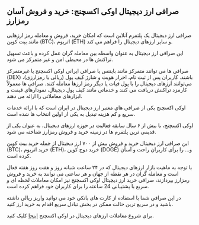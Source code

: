 

## صرافی ارز دیجیتال اوکی اکسچنج: خرید و فروش آسان رمزارز

صرافی ارز دیجیتال یک پلتفرم آنلاین است که امکان خرید، فروش و معامله رمز ارزهایی مانند بیت‌ کوین (BTC)، اتریوم (ETH) و سایر ارزهای دیجیتال را فراهم می‌ کند.

این صرافی‌ ارز دیجیتال به‌ عنوان واسطه بین معامله گران عمل کرده و باعث تسهیل تراکنش‌ ها در محیطی امن و غیر متمرکز می شود.

صرافی‌ ها می‌ توانند متمرکز مانند بایننس یا صرافی ایرانی اوکی اکسچنج یا غیرمتمرکز (DEX) باشند. کاربران پس از ثبت‌ نام، احراز هویت و شارژ کیف پول (ریالی یا رمزارزی)، می‌توانند ارزهای دیجیتال را با پول فیات یا دیگر رمز ارزها معامله کنند. صرافی‌ ها معمولاً کارمزد تراکنش دریافت می‌ کنند و خدماتی مانند کیف پول دیجیتال، نمودارهای قیمت و ابزارهای معاملاتی را ارائه می‌ دهند.

اوکی اکسچنج یکی از صرافي هاي معتبر ارز ديجيتال در ایران است که با ارائه خدمات سریع و کم هزینه تبدیل به یکی از اولین انتخاب ها شده است.

اوکی اکسچنج، با بیش از ۶ سال سابقه فعالیت در حوزه ارزهای دیجیتال، به عنوان یکی از قدیمی ترین پلتفرم ها در زمینه خرید و فروش رمزارز شناخته می شود.

این صرافی ارز دیجیتال خرید و فروش بیش از ۷۰۰ ارز دیجیتال از جمله خرید بیت کوین (BTC)، خرید اتریوم (ETH)، خرید دوج کوین (DOGE) و… را برای کاربران راحت و آسان کرده است.

با توجه به ماهیت بازار ارزهای دیجیتال که در ۲۴ ساعت شبانه روز و هفت روز هفته فعال است و معامله گران در هر نقطه از جهان و هر ساعتی می توانند به خرید و فروش رمزارز بپردازند، صرافی خرید ارز دیجیتال اوکی اکسچنج نیز امکان معاملات لحظه ای و سریع با پشتیبانی 24 ساعته را برای کاربران خود فراهم کرده است.

در این صرافی شما با استفاده از کارت های بانکی خود می توانید واریز ریالی داشته باشید و در سریع ترین حالت ممکن در بخش تبادل سریع اقدام به خرید ارز کنید.

برای شروع معاملات ارزهای دیجیتال در اوکی اکسچنج [اینجا](https://ok-ex.io/) کلیک کنید.
